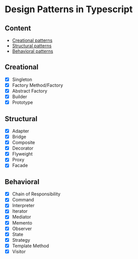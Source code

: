 # Design Patterns in Typescript

## Content

- [Creational patterns](#creational) 
- [Structural patterns](#structural)
- [Behavioral patterns](#behavioral) 

## Creational

- [x] Singleton
- [x] Factory Method/Factory
- [x] Abstract Factory
- [x] Builder
- [x] Prototype

## Structural

- [x] Adapter
- [x] Bridge
- [x] Composite
- [x] Decorator
- [x] Flyweight
- [x] Proxy
- [x] Facade

## Behavioral

- [x] Chain of Responsibility
- [x] Command
- [x] Interpreter
- [x] Iterator
- [x] Mediator
- [x] Memento
- [x] Observer
- [x] State
- [x] Strategy
- [x] Template Method
- [x] Visitor
